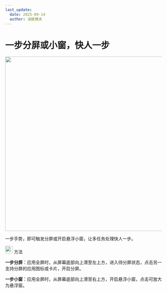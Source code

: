 ```yaml
---
last_update:
  date: 2025-09-14
  author: 油腻樵夫
---
```


# 一步分屏或小窗，快人一步

<img src="https://tips-p01-drcn.dbankcdn.cn/MODEL/DOC/C00B031/resource/card/202508111clkwd/zh-cn/image/figure/10045865_f020_OneStep.png" width="560" height=""/>


一步手势，即可触发分屏或开启悬浮小窗，让多任务处理快人一步。

<img src="https://tips-p01-drcn.dbankcdn.cn/MODEL/EMUI/C00B030/resource/card/202503041becsx/zh-cn/image/common/buttons/fig_method.png" width="24" height="24"/> 方法

**一步分屏**：应用全屏时，从屏幕底部向上滑至左上方，进入待分屏状态，点击另一支持分屏的应用图标或卡片，开启分屏。

**一步小窗**：应用全屏时，从屏幕底部向上滑至右上方，开启悬浮小窗，点击可放大为悬浮窗。
